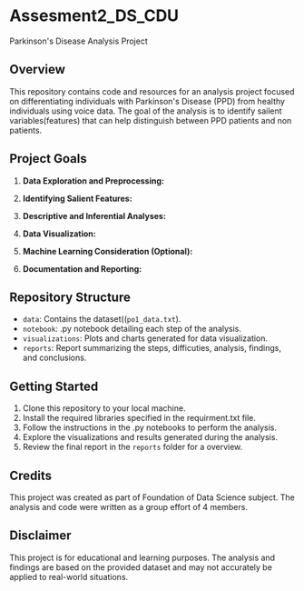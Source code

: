 # Assesment2_DS_CDU
Parkinson's Disease Analysis Project

## Overview

This repository contains code and resources for an analysis project focused on differentiating individuals with Parkinson's Disease (PPD) from healthy individuals using voice data. The goal of the analysis is to identify sailent variables(features) that can help distinguish between PPD patients and non patients.

## Project Goals

1. **Data Exploration and Preprocessing:**

2. **Identifying Salient Features:**

3. **Descriptive and Inferential Analyses:**

4. **Data Visualization:**

5. **Machine Learning Consideration (Optional):**

6. **Documentation and Reporting:**

## Repository Structure
- `data`: Contains the dataset((`po1_data.txt`).
- `notebook`: .py notebook detailing each step of the analysis.
- `visualizations`: Plots and charts generated for data visualization.
- `reports`: Report summarizing the steps, difficuties, analysis, findings, and conclusions.

## Getting Started

1. Clone this repository to your local machine.
2. Install the required libraries specified in the requirment.txt file.
3. Follow the instructions in the .py notebooks to perform the analysis.
4. Explore the visualizations and results generated during the analysis.
5. Review the final report in the `reports` folder for a overview.

## Credits

This project was created as part of Foundation of Data Science subject. The analysis and code were written as a group effort of 4 members.

## Disclaimer

This project is for educational and learning purposes. The analysis and findings are based on the provided dataset and may not accurately be applied to real-world situations.


  


